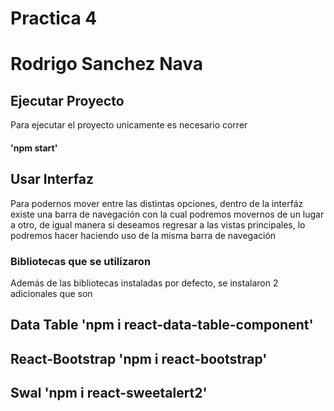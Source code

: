# Practica 4

# Rodrigo Sanchez Nava

## Ejecutar Proyecto

Para ejecutar el proyecto unicamente es necesario correr

#### 'npm start'

## Usar Interfaz

Para podernos mover entre las distintas opciones, dentro de la interfáz existe una barra de navegación
con la cual podremos movernos de un lugar a otro, de igual manera si deseamos regresar a las vistas principales, lo podremos hacer haciendo uso de la misma barra de navegación

### Bibliotecas que se utilizaron

Además de las bibliotecas instaladas por defecto, se instalaron 2 adicionales que son

## Data Table 'npm i react-data-table-component'

## React-Bootstrap 'npm i react-bootstrap'

## Swal 'npm i react-sweetalert2'
